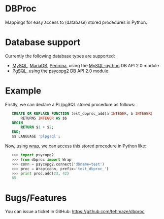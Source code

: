 DBProc
======

Mappings for easy access to (database) stored procedures in Python.


Database support
================

Currently the following database types are supported:

  * [MySQL](http://www.mysql.com/), [MariaDB](http://mariadb.org/),
    [Percona](http://www.percona.com/), using the
    [MySQL-python](http://mysql-python.sourceforge.net/) DB API 2.0 module
  * [PgSQL](http://www.postgres.org/), using the
    [psycopg2](http://initd.org/psycopg/) DB API 2.0 module


Example
=======

Firstly, we can declare a PL/pgSQL stored procedure as follows:

```SQL
   CREATE OR REPLACE FUNCTION test_dbproc_add(a INTEGER, b INTEGER)
       RETURNS INTEGER AS $$
   BEGIN
       RETURN $1 + $2;
   END;
   $$ LANGUAGE 'plpgsql';
```

Now, using [wrap](http://dbproc.readthedocs.org/#module-dbproc), we can
access this stored procedure in Python like:

```Python
   >>> import psycopg2
   >>> from dbproc import Wrap
   >>> conn = psycopg2.connect('dbname=test')
   >>> proc = Wrap(conn, prefix='test_dbproc_')
   >>> print proc.add(23, 42)
   65
```

Bugs/Features
=============

You can issue a ticket in GitHub: https://github.com/tehmaze/dbproc
